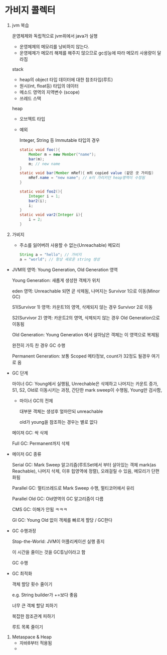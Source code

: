 # 가비지 콜렉터

1. jvm 복습

    운영체제와 독립적으로 jvm위에서 java가 실행

    - 운영체제의 메모리를 낭비하지 않는다.
    - 운영체제가 메모리 해제를 해주지 않으므로 gc성능에 따라 메모리 사용량이 달라짐

    stack

    - heap의 object 타입 데이터에 대한 참조타입(루트)
    - 원시(int, float등) 타입의 데이터
    - 메소드 영역의 지역변수 (scope)
    - 쓰레드 스택

    heap

    - 오브젝트 타입
    - 예외

        Integer, String 등 Immutable 타입의 경우

        ```java
        static void foo(){
        	Member m = new Member("name");
        	bar(m);
        	m; // new name
        }
        static void bar(Member mRef){ m의 copied value (같은 곳 가리킴)
        	mRef.name = "new name"; // m이 가리키던 heap영역이 수정됨
        }
        ```

        ```java
        static void foo2(){
        	Integer i = 1;
        	bar2(i);
        	i;
        }
        static void var2(Integer i){
        	i = 2;
        }
        ```

2. 가비지
    - 주소를 잃어버려 사용할 수 없는(Unreachable) 메모리

        ```java
        String a = "hello"; // 가비지
        a = "world"; // 항상 새로운 string 생성
        ```

- JVM의 영역: Young Generation, Old Generation 영역

    Young Generation: 새롭게 생성한 객체가 위치

    eden 영역: Unreachable 되면 곧 삭제됨, 나머지는 Survivor 1으로 이동(Minor GC)

    S1(Survivor 1) 영역: 카운트1의 영역, 삭제되지 않는 경우 Survivor 2로 이동

    S2(Survivor 2) 영역: 카운트2의 영역, 삭제되지 않는 경우 Old Generation으로 이동됨

    Old Generation: Young Generation 에서 살아남은 객체는 이 영역으로 복제됨

    완전히 가득 찬 경우 GC  수행

    Permanent Generation: 보통 Scoped 메타정보, count가 32정도 될경우 여기로 옴

- GC 단계

    마이너 GC: Young에서 실행됨, Unrechable은 삭제하고 나머지는 카운트 증가, S1, S2, Old로 이동시키는 과정, 간단한 mark sweep이 수행됨, Young만 검사함, 

    - 마이너 GC의 전제

        대부분 객체는 생성후 얼마안되 unreachable

        old가 young을 참조하는 경우는 별로 없다

    메이져 GC: 싹 삭제

    Full GC: Permanent까지 삭제

- 메이저 GC 종류

    Serial GC: Mark Sweep 알고리즘(루트Set에서 부터 살아있는 객체 mark(as Reachable), 나머지 삭제, 이후 힙영역에 정렬), 오래걸릴 수 있음, 메모리가 단편화됨 

    Parallel GC: 멀티쓰레드로 Mark Sweep 수행, 멀티코어에서 유리

    Parallel Old GC: Old영역의 GC 알고리즘이 다름

    CMS GC: 이해가 안됨 ㅋㅋㅋ

    GI GC: Young Old 없이 객체를 빠르게 할당 / GC한다

- GC 수행과정

    Stop-the-World: JVM이 어플리케이션 실행 중지

    이 시간을 줄이는 것을 GC튜닝이라고 함

    GC 수행

- GC 최적화

    객체 할당 횟수 줄이기

    e.g. String builder가 +=보다 좋음

    너무 큰 객체 할당 피하기

    복잡한 참조관계 피하기

    루트 목록 줄이기

1. Metaspace & Heap
    - 자바8부터 적용됨
    -
